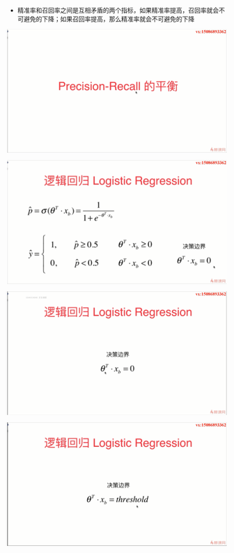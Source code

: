 - 精准率和召回率之间是互相矛盾的两个指标，如果精准率提高，召回率就会不可避免的下降；如果召回率提高，那么精准率就会不可避免的下降

![1570025782271](assets/1570025782271.png)

![1570025992843](assets/1570025992843.png)

![1570026041194](assets/1570026041194.png)

![1570026108747](assets/1570026108747.png)

 